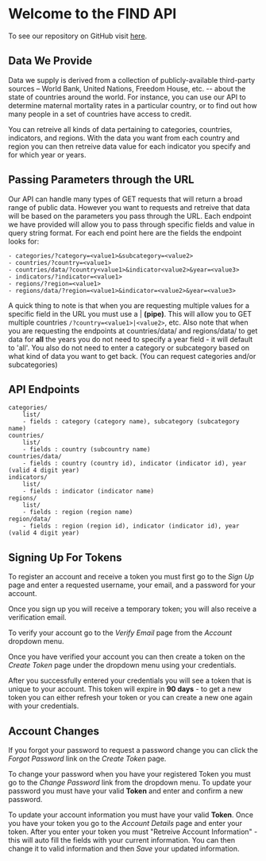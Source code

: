 # Welcome to the FIND API

To see our repository on GitHub visit [here](https://github.com/USStateDept/find.restful.api).

## Data We Provide

Data we supply is derived from a collection of publicly-available third-party sources – World Bank,
United Nations, Freedom House, etc. -- about the state of countries around the world. For instance,
you can use our API to determine maternal mortality rates in a particular country, or to find out 
how many people in a set of countries have access to credit.

You can retreive all kinds of data pertaining to categories, countries, indicators, and regions.
With the data you want from each country and region you can then retreive data value for each
indicator you specify and for which year or years.

## Passing Parameters through the URL

Our API can handle many types of GET requests that will return a broad range of public data.
However you want to requests and retreive that data will be based on the parameters you pass through the URL.
Each endpoint we have provided will allow you to pass through specific fields and value in query string format.
For each end point here are the fields the endpoint looks for:

    - categories/?category=<value1>&subcategory=<value2>
    - countries/?country=<value1>
    - countries/data/?country<value1>&indicator<value2>&year=<value3>
    - indicators/?indicator=<value1>
    - regions/?region=<value1>
    - regions/data/?region=<value1>&indicator=<value2>&year=<value3>

A quick thing to note is that when you are requesting multiple values for a specific field in the URL you must use a | **(pipe)**.
This will allow you to GET multiple countries `/?country=<value1>|<value2>`, etc.  Also note that when you are requesting the endpoints
at countries/data/ and regions/data/ to get data for **all** the years you do not need to specify a year field - it will default to 'all'.
You also do not need to enter a category or subcategory based on what kind of data you want to get back. (You can request categories and/or subcategories)

## API Endpoints

    categories/
        list/
        - fields : category (category name), subcategory (subcategory name)
    countries/
        list/
        - fields : country (subcountry name)
    countries/data/
        - fields : country (country id), indicator (indicator id), year (valid 4 digit year)
    indicators/
        list/
        - fields : indicator (indicator name)
    regions/
        list/
        - fields : region (region name)
    region/data/
        - fields : region (region id), indicator (indicator id), year (valid 4 digit year)

## Signing Up For Tokens

To register an account and receive a token you must first go to the *Sign Up* page and enter a requested username, your email, and a password
for your account.  

Once you sign up you will receive a temporary token; you will also receive a verification email.  

To verify your account go to the *Verify Email* page from the *Account* dropdown menu.  

Once you have verified your account you can then create a token on the *Create Token* page under the dropdown menu using your credentials. 

After you successfully entered your credentials you will see a token that is unique to your account.  This token will expire in **90 days** - 
to get a new token you can either refresh your token or you can create a new one again with your credentials. 

## Account Changes

If you forgot your password to request a password change you can click the *Forgot Password* link on the *Create Token* page.

To change your password when you have your registered Token you must go to the *Change Password* link from the dropdown menu.
To update your password you must have your valid **Token** and enter and confirm a new password.

To update your account information you must have your valid **Token**. Once you have your token you go to the *Account Details* page
and enter your token. After you enter your token you must "Retreive Account Information" - this will auto fill the fields with your current
information. You can then change it to valid information and then *Save* your updated information.
